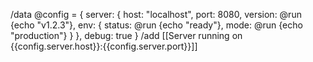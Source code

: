/data @config = {
  server: {
    host: "localhost",
    port: 8080,
    version: @run {echo "v1.2.3"},
    env: {
      status: @run {echo "ready"},
      mode: @run {echo "production"}
    }
  },
  debug: true
}
/add [[Server running on {{config.server.host}}:{{config.server.port}}]]
